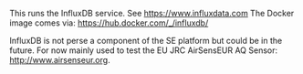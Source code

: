 This runs the InfluxDB service.
See https://www.influxdata.com
The Docker image comes via:
https://hub.docker.com/_/influxdb/

InfluxDB is not perse a component of the SE platform but could be in the future. 
For now mainly used to test the EU JRC AirSensEUR AQ Sensor: http://www.airsenseur.org.
